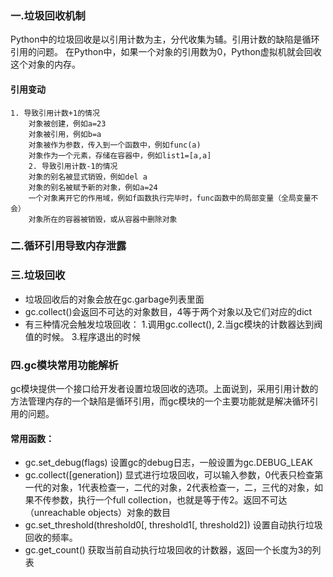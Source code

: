 ### 一.垃圾回收机制
Python中的垃圾回收是以引用计数为主，分代收集为辅。引用计数的缺陷是循环引用的问题。
在Python中，如果一个对象的引用数为0，Python虚拟机就会回收这个对象的内存。
#### 引用变动
    1. 导致引用计数+1的情况
        对象被创建，例如a=23
        对象被引用，例如b=a
        对象被作为参数，传入到一个函数中，例如func(a)
        对象作为一个元素，存储在容器中，例如list1=[a,a]
        2. 导致引用计数-1的情况
        对象的别名被显式销毁，例如del a
        对象的别名被赋予新的对象，例如a=24
        一个对象离开它的作用域，例如f函数执行完毕时，func函数中的局部变量（全局变量不会）
        对象所在的容器被销毁，或从容器中删除对象
### 二.循环引用导致内存泄露
### 三.垃圾回收

- 垃圾回收后的对象会放在gc.garbage列表里面
- gc.collect()会返回不可达的对象数目，4等于两个对象以及它们对应的dict
- 有三种情况会触发垃圾回收：
    1.调用gc.collect(),
    2.当gc模块的计数器达到阀值的时候。
    3.程序退出的时候

### 四.gc模块常用功能解析
gc模块提供一个接口给开发者设置垃圾回收的选项。上面说到，采用引用计数的方法管理内存的一个缺陷是循环引用，而gc模块的一个主要功能就是解决循环引用的问题。

#### 常用函数：

- gc.set_debug(flags)
  设置gc的debug日志，一般设置为gc.DEBUG_LEAK
- gc.collect([generation])
  显式进行垃圾回收，可以输入参数，0代表只检查第一代的对象，1代表检查一，二代的对象，2代表检查一，二，三代的对象，如果不传参数，执行一个full collection，也就是等于传2。返回不可达（unreachable objects）对象的数目
- gc.set_threshold(threshold0[, threshold1[, threshold2])
  设置自动执行垃圾回收的频率。
- gc.get_count()
  获取当前自动执行垃圾回收的计数器，返回一个长度为3的列表